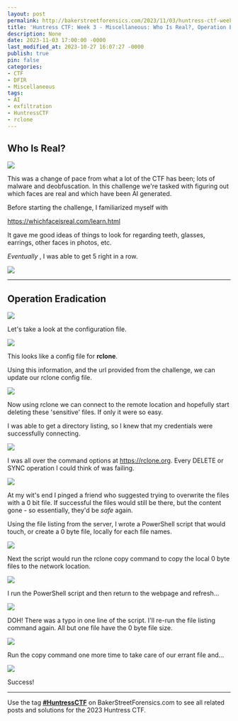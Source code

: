 ```yaml
---
layout: post
permalink: http://bakerstreetforensics.com/2023/11/03/huntress-ctf-week-3-miscellaneous-who-is-real/
title: 'Huntress CTF: Week 3 - Miscellaneous: Who Is Real?, Operation Eradication'
description: None
date: 2023-11-03 17:00:00 -0000
last_modified_at: 2023-10-27 16:07:27 -0000
publish: true
pin: false
categories:
- CTF
- DFIR
- Miscellaneous
tags:
- AI
- exfiltration
- HuntressCTF
- rclone
---
```

## Who Is Real?

![](https://bakerstreetforensics.com/wp-content/uploads/2023/10/screenshot-2023-10-19-at-9.33.46e280afam.png?w=1024)

This was a change of pace from what a lot of the CTF has been; lots of malware and deobfuscation. In this challenge we're tasked with figuring out which faces are real and which have been AI generated.

Before starting the challenge, I familiarized myself with

https://whichfaceisreal.com/learn.html

It gave me good ideas of things to look for regarding teeth, glasses, earrings, other faces in photos, etc.

_Eventually_ , I was able to get 5 right in a row.

![](https://bakerstreetforensics.com/wp-content/uploads/2023/10/screenshot-2023-10-19-at-9.23.15e280afam.png?w=1024)

* * *

## Operation Eradication

![](https://bakerstreetforensics.com/wp-content/uploads/2023/10/screenshot-2023-10-20-at-9.27.04e280afam.png?w=1024)

Let's take a look at the configuration file.

![](https://bakerstreetforensics.com/wp-content/uploads/2023/10/screenshot-2023-10-27-at-11.37.03e280afam.png?w=675)

This looks like a config file for **rclone**.

Using this information, and the url provided from the challenge, we can update our rclone config file.

![](https://bakerstreetforensics.com/wp-content/uploads/2023/10/screenshot-2023-10-27-at-11.41.23e280afam.png?w=948)

Now using rclone we can connect to the remote location and hopefully start deleting these 'sensitive' files. If only it were so easy.

I was able to get a directory listing, so I knew that my credentials were successfully connecting.

![](https://bakerstreetforensics.com/wp-content/uploads/2023/10/screenshot-2023-10-27-at-11.49.54e280afam.png?w=1024)

I was all over the command options at <https://rclone.org>. Every DELETE or SYNC operation I could think of was failing. 

![](https://bakerstreetforensics.com/wp-content/uploads/2023/10/screenshot-2023-10-21-at-10.05.44e280afam.png?w=1024)

At my wit's end I pinged a friend who suggested trying to overwrite the files with a 0 bit file. If successful the files would still be there, but the content gone - so essentially, they'd be _safe_ again.

Using the file listing from the server, I wrote a PowerShell script that would touch, or create a 0 byte file, locally for each file names.

![](https://bakerstreetforensics.com/wp-content/uploads/2023/10/screenshot-2023-10-27-at-11.57.32e280afam.png?w=1024)

Next the script would run the rclone copy command to copy the local 0 byte files to the network location.

![](https://bakerstreetforensics.com/wp-content/uploads/2023/10/screenshot-2023-10-27-at-11.57.58e280afam.png?w=1024)

I run the PowerShell script and then return to the webpage and refresh...

![](https://bakerstreetforensics.com/wp-content/uploads/2023/10/screenshot-2023-10-24-at-8.16.40e280afam.png?w=1024)

DOH! There was a typo in one line of the script. I'll re-run the file listing command again. All but one file have the 0 byte file size.

![](https://bakerstreetforensics.com/wp-content/uploads/2023/10/screenshot-2023-10-24-at-8.49.39e280afam.png?w=1024)

Run the copy command one more time to take care of our errant file and...

![](https://bakerstreetforensics.com/wp-content/uploads/2023/10/screenshot-2023-10-24-at-8.24.51e280afam.png?w=1024)

Success!

* * *

Use the tag [**#HuntressCTF**](https://bakerstreetforensics.com/tag/HuntressCTF/) on BakerStreetForensics.com to see all related posts and solutions for the 2023 Huntress CTF.
